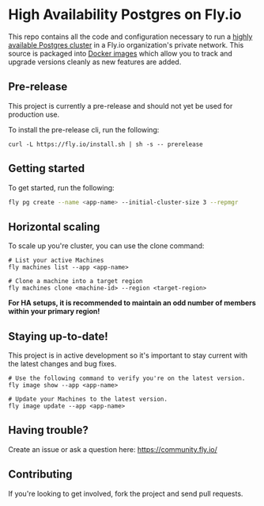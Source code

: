 
# High Availability Postgres on Fly.io
This repo contains all the code and configuration necessary to run a [highly available Postgres cluster](https://fly.io/docs/postgres/) in a Fly.io organization's private network. This source is packaged into [Docker images](https://hub.docker.com/r/flyio/postgres-flex/tags) which allow you to track and upgrade versions cleanly as new features are added.


## Pre-release
This project is currently a pre-release and should not yet be used for production use.

To install the pre-release cli, run the following:
```
curl -L https://fly.io/install.sh | sh -s -- prerelease
```

## Getting started

To get started, run the following:
```bash
fly pg create --name <app-name> --initial-cluster-size 3 --repmgr 
```


## Horizontal scaling
To scale up you're cluster, you can use the clone command:
```
# List your active Machines
fly machines list --app <app-name>

# Clone a machine into a target region
fly machines clone <machine-id> --region <target-region>
```

**For HA setups, it is recommended to maintain an odd number of members within your primary region!**


## Staying up-to-date!
This project is in active development so it's important to stay current with the latest changes and bug fixes. 

```
# Use the following command to verify you're on the latest version.
fly image show --app <app-name>

# Update your Machines to the latest version.
fly image update --app <app-name>

```

## Having trouble?
Create an issue or ask a question here: https://community.fly.io/

## Contributing
If you're looking to get involved, fork the project and send pull requests.


